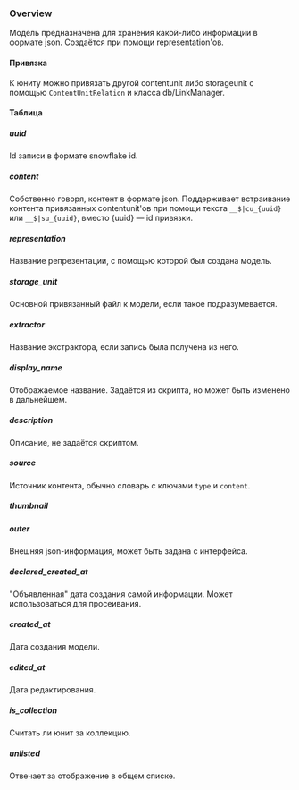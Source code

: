 ### Overview

Модель предназначена для хранения какой-либо информации в формате json. Создаётся при помощи representation'ов.

#### Привязка

К юниту можно привязать другой contentunit либо storageunit с помощью `ContentUnitRelation` и класса db/LinkManager.

#### Таблица

##### uuid

Id записи в формате snowflake id.

##### content

Собственно говоря, контент в формате json. Поддерживает встраивание контента привязанных contentunit'ов при помощи текста `__$|cu_{uuid}` или  `__$|su_{uuid}`, вместо {uuid} — id привязки.

##### representation

Название репрезентации, с помощью которой был создана модель.

##### storage_unit

Основной привязанный файл к модели, если такое подразумевается.

##### extractor

Название экстрактора, если запись была получена из него.

##### display_name

Отображаемое название. Задаётся из скрипта, но может быть изменено в дальнейшем.

##### description

Описание, не задаётся скриптом.

##### source

Источник контента, обычно словарь с ключами `type` и `content`.

##### thumbnail

##### outer

Внешняя json-информация, может быть задана с интерфейса.

##### declared_created_at

"Объявленная" дата создания самой информации. Может использоваться для просеивания.

##### created_at

Дата создания модели.

##### edited_at

Дата редактирования.

##### is_collection

Считать ли юнит за коллекцию.

##### unlisted

Отвечает за отображение в общем списке.

